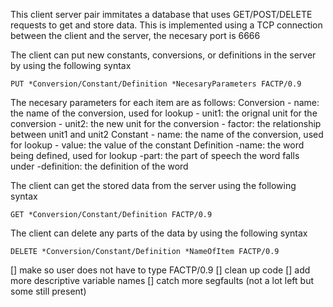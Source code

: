 This client server pair immitates a database that uses GET/POST/DELETE
requests to get and store data. 
This is implemented using a TCP connection between the client and the server, 
the necesary port is 6666

The client can put new constants, conversions, or definitions in the server by
using the following syntax

    PUT *Conversion/Constant/Definition *NecesaryParameters FACTP/0.9

The necesary parameters for each item are as follows:
    Conversion
        - name: the name of the conversion, used for lookup
        - unit1: the orignal unit for the conversion
        - unit2: the new unit for the conversion
        - factor: the relationship between unit1 and unit2
    Constant
        - name: the name of the conversion, used for lookup
        - value: the value of the constant
    Definition
        -name: the word being defined, used for lookup
        -part: the part of speech the word falls under
        -definition: the definition of the word

The client can get the stored data from the server using the following syntax

    GET *Conversion/Constant/Definition FACTP/0.9

The client can delete any parts of the data by using the following syntax

    DELETE *Conversion/Constant/Definition *NameOfItem FACTP/0.9


 [] make so user does not have to type FACTP/0.9
 [] clean up code
 [] add more descriptive variable names
 [] catch more segfaults (not a lot left but some still present)